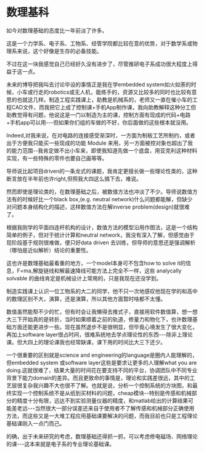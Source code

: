 ﻿# 数理基科

如今对数理基础的态度比一年前淡了许多。

这是一个力学系、电子系、工物系、经管学院都比较在意的优势，对于数学系或物理系来说，这个好像是生存的必备技能。

不过在这一块我感觉自己已经好久没有进步了，尽管推研电子系成功很大程度上得益于这一点。

未来的博导把我叫去讨论毕设的事情正是我在学embedded system如火如荼的时候，小车或行走的robotics或无人机，能练手的，资源又比较多的同时也比较有意思的也就这几样。制造工程实践课上，助教是机械系的，老师又一直在催小车的工程CAD文件，而我把它上成了控制课+手机App制作课，我向助教解释这种分工但助教觉得有问题，他说这是一门以制造为主的课，控制方面有现成的代码+电路+手机app可以用---但如果你们组的车做的不好，你后面做的这些根本就没用。

Indeed,对我来说，在对电路的连接感受渐深时，一方面为制板工艺所制约，或者出于方便我只能买一些现成的功能 Module 来用，另一方面被控对象也超出了我的能力范围--我肯定做不出小车来，即使我知道先做一个底盘，用亚克利这种材料实现，有一些特殊的零件也要自己画等等。

导师说比起项目driven的一条龙式的课题，我肯定更擅长做一些理论性类的，这种断言放在半年前也许right,但照我大四这么搞下去，难说。

然而即使是理论类的，在数理基础之后，被数值方法也冲淡了不少。导师说数值方法有的时候好比一个black box,(e.g. neutral network)什么问题都能解，但缺少对问题本身结构化的描述，这样数值方法在解inverse problem(design)就很难了。

根据我刚学的平面四连杆机构的设计，数值方法的模型沿用作图法，这是一个结构简单的例子，但对于统计计算和neutral network，我没有深入了解，但感觉由于现阶段基于规则很难做，便只好data driven 去训练，但导师的意思还是强调解析（哪怕是近似解析）结论的重要性。

这也许是数理基础最看重的地方，一个model本身可不包含how to solve it的信息，F=ma,解旋链线和解最速降线可能方法上完全不一样，这些 analycally solvable 的曲线肯定是机械设计上常用的，只是我现在还没学到。

制造实践课上认识一位工物系的大二的同学，他不只一次地感叹他现在学的和高中的数理区别不大，演算，还是演算，所以其他方面暂时啥都不太懂。

数值虽然能帮不少的忙，但有时会让我懒得去推式子，直接用软件数值算，想一想大三下开始真的是转折，当时如果顺着之前的轨道，修量力和物化下，也许数理基础方面还能更进步一些。现在虽然退步不是很明显，但毕竟心境发生了很大变化，再加上software layer很占时间，很难系统地去学点理论性的东西---除非上理论课。但大四上的理论课我也经常缺课，课下用的时间比大三下还少。

一个很重要的区别就是science and engineering的language是圈内人能理解的，但embedded system 或software layer这些是要求让更多的人理解what you are doing.这就很难了，结果大量的时间花在要支持不同的平台，协调团队中不同专业背景下能力domain的差异。而且更致命的事情是，理论和实践差很远，其中的工艺层很复杂我兴趣不大也很不了解。也就是说，分析一个控制系统的方块图，和最终实现一个控制系统不是从纸到买材料的问题，cheap模块--特别是传感和机械部分的精度十分有限，远达不到实验测量仪器的精度，和matlab给出的计算结果可能差老远---当然很大一部分误差还来自于使用者不了解传感和机械部分正确使用方法，而这些又是一大堆工程应用基础课要解决的问题，而我目前也只是工程理论基础课刚入一点门而己。

的确，出于未来研究的考虑，数理基础还得抓一抓，可以考虑修电磁场、网络理论的课---这本来就是电子系的专业理论基础课。